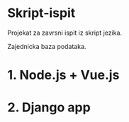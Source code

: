 # Skript-ispit
Projekat za zavrsni ispit iz skript jezika.

Zajednicka baza podataka.

# 1. Node.js + Vue.js

# 2. Django app

